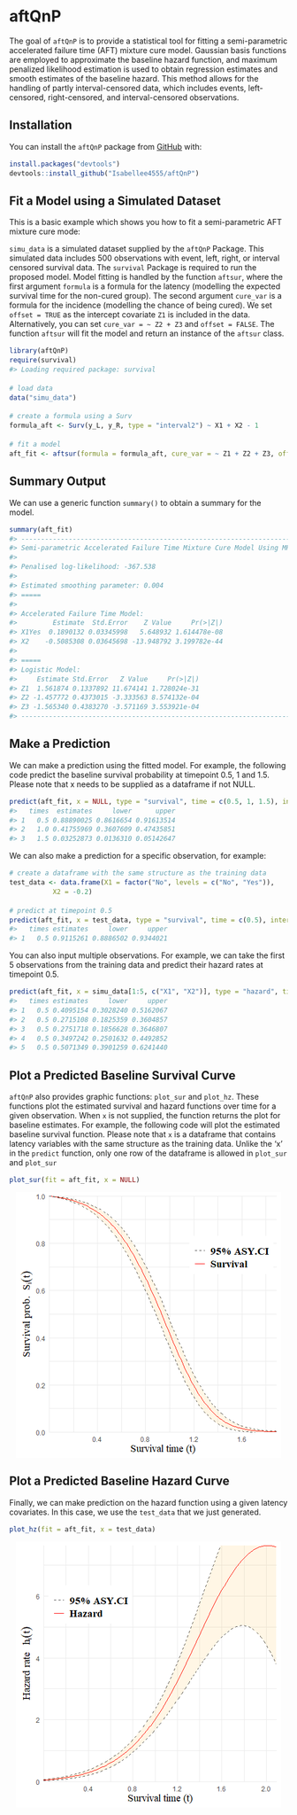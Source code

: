 
<!-- README.md is generated from README.Rmd. Please edit that file -->

# aftQnP

<!-- badges: start -->
<!-- badges: end -->

The goal of <code>aftQnP</code> is to provide a statistical tool for
fitting a semi-parametric accelerated failure time (AFT) mixture cure
model. Gaussian basis functions are employed to approximate the baseline
hazard function, and maximum penalized likelihood estimation is used to
obtain regression estimates and smooth estimates of the baseline hazard.
This method allows for the handling of partly interval-censored data,
which includes events, left-censored, right-censored, and
interval-censored observations.

## Installation

You can install the <code>aftQnP</code> package from
[GitHub](https://github.com/) with:

``` r
install.packages("devtools")
devtools::install_github("Isabellee4555/aftQnP")
```

## Fit a Model using a Simulated Dataset

This is a basic example which shows you how to fit a semi-parametric AFT
mixture cure mode:

<code>simu_data</code> is a simulated dataset supplied by the
<code>aftQnP</code> Package. This simulated data includes 500
observations with event, left, right, or interval censored survival
data. The <code>survival</code> Package is required to run the proposed
model. Model fitting is handled by the function <code>aftsur</code>,
where the first argument <code>formula</code> is a formula for the
latency (modelling the expected survival time for the non-cured group).
The second argument <code>cure_var</code> is a formula for the incidence
(modelling the chance of being cured). We set <code>offset = TRUE</code>
as the intercept covariate <code>Z1</code> is included in the data.
Alternatively, you can set <code>cure_var = \~ Z2 + Z3</code> and
<code>offset = FALSE</code>. The function <code>aftsur</code> will fit
the model and return an instance of the <code>aftsur</code> class.

``` r
library(aftQnP)
require(survival)
#> Loading required package: survival

# load data
data("simu_data")

# create a formula using a Surv
formula_aft <- Surv(y_L, y_R, type = "interval2") ~ X1 + X2 - 1

# fit a model
aft_fit <- aftsur(formula = formula_aft, cure_var = ~ Z1 + Z2 + Z3, offset = TRUE, data = simu_data)
```

## Summary Output

We can use a generic function <code>summary()</code> to obtain a summary
for the model.

``` r
summary(aft_fit)
#> ---------------------------------------------------------------------------
#> Semi-parametric Accelerated Failure Time Mixture Cure Model Using MPL
#> 
#> Penalised log-likelihood: -367.538 
#> 
#> Estimated smoothing parameter: 0.004 
#> =====
#> 
#> Accelerated Failure Time Model:
#>         Estimate  Std.Error    Z Value     Pr(>|Z|)
#> X1Yes  0.1890132 0.03345998   5.648932 1.614478e-08
#> X2    -0.5085308 0.03645698 -13.948792 3.199782e-44
#> 
#> =====
#> Logistic Model:
#>     Estimate Std.Error   Z Value     Pr(>|Z|)
#> Z1  1.561874 0.1337892 11.674141 1.728024e-31
#> Z2 -1.457772 0.4373015 -3.333563 8.574132e-04
#> Z3 -1.565340 0.4383270 -3.571169 3.553921e-04
#> ---------------------------------------------------------------------------
```

## Make a Prediction

We can make a prediction using the fitted model. For example, the
following code predict the baseline survival probability at timepoint
0.5, 1 and 1.5. Please note that x needs to be supplied as a dataframe
if not NULL.

``` r
predict(aft_fit, x = NULL, type = "survival", time = c(0.5, 1, 1.5), interval = TRUE)
#>   times  estimates     lower      upper
#> 1   0.5 0.88890025 0.8616654 0.91613514
#> 2   1.0 0.41755969 0.3607609 0.47435851
#> 3   1.5 0.03252873 0.0136310 0.05142647
```

We can also make a prediction for a specific observation, for example:

``` r
# create a dataframe with the same structure as the training data
test_data <- data.frame(X1 = factor("No", levels = c("No", "Yes")),
           X2 = -0.2)

# predict at timepoint 0.5
predict(aft_fit, x = test_data, type = "survival", time = c(0.5), interval = TRUE)
#>   times estimates     lower     upper
#> 1   0.5 0.9115261 0.8886502 0.9344021
```

You can also input multiple observations. For example, we can take the
first 5 observations from the training data and predict their hazard
rates at timepoint 0.5.

``` r
predict(aft_fit, x = simu_data[1:5, c("X1", "X2")], type = "hazard", time = c(0.5), interval = TRUE)
#>   times estimates     lower     upper
#> 1   0.5 0.4095154 0.3028240 0.5162067
#> 2   0.5 0.2715108 0.1825359 0.3604857
#> 3   0.5 0.2751718 0.1856628 0.3646807
#> 4   0.5 0.3497242 0.2501632 0.4492852
#> 5   0.5 0.5071349 0.3901259 0.6241440
```

## Plot a Predicted Baseline Survival Curve

<code>aftQnP</code> also provides graphic functions:
<code>plot_sur</code> and <code>plot_hz</code>. These functions plot the
estimated survival and hazard functions over time for a given
observation. When <code>x</code> is not supplied, the function returns
the plot for baseline estimates. For example, the following code will
plot the estimated baseline survival function. Please note that
<code>x</code> is a dataframe that contains latency variables with the
same structure as the training data. Unlike the ‘x’ in the
<code>predict</code> function, only one row of the dataframe is allowed
in <code>plot_sur</code> and <code>plot_sur</code>

``` r
plot_sur(fit = aft_fit, x = NULL)
```

<img src="man/figures/README-survival-1.png" style="display: block; margin: auto;" />

## Plot a Predicted Baseline Hazard Curve

Finally, we can make prediction on the hazard function using a given
latency covariates. In this case, we use the <code>test_data</code> that
we just generated.

``` r
plot_hz(fit = aft_fit, x = test_data)
```

<img src="man/figures/README-hazard-1.png" style="display: block; margin: auto;" />
